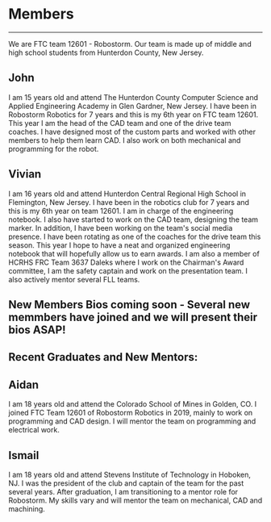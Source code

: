 # Members
---

We are FTC team 12601 - Robostorm. Our team is made up of middle and high school students from Hunterdon County, New Jersey.

## John
I am 15 years old and attend The Hunterdon County Computer Science and Applied Engineering Academy in Glen Gardner, New Jersey.  I have been in Robostorm Robotics for 7 years and this is my 6th year on FTC team 12601.  This year I am the head of the CAD team and one of the drive team coaches. I have designed most of the custom parts and worked with other members to help them learn CAD.  I also work on both mechanical and programming for the robot.

## Vivian
I am 16 years old and attend Hunterdon Central Regional High School in Flemington, New Jersey. I have been in the robotics club for 7 years and this is my 6th year on team 12601. I am in charge of the engineering notebook. I also have started to work on the CAD team, designing the team marker. In addition, I have been working on the team's social media presence. I have been rotating as one of the coaches for the drive team this season. This year I hope to have a neat and organized engineering notebook that will hopefully allow us to earn awards. I am also a member of HCRHS FRC Team 3637 Daleks where I work on the Chairman's Award committee, I am the safety captain and work on the presentation team. I also actively mentor several FLL teams.

## New Members Bios coming soon - Several new memmbers have joined and we will present their bios ASAP!

## Recent Graduates and New Mentors:

## Aidan
I am 18 years old and attend the Colorado School of Mines in Golden, CO. I joined FTC Team 12601 of Robostorm Robotics in 2019, mainly to work on programming and CAD design. I will mentor the team on programming and electrical work.

## Ismail
I am 18 years old and attend Stevens Institute of Technology in Hoboken, NJ. I was the president of the club and captain of the team for the past several years. After graduation, I am transitioning to a mentor role for Robostorm. My skills vary and will mentor the team on mechanical, CAD and machining. 
